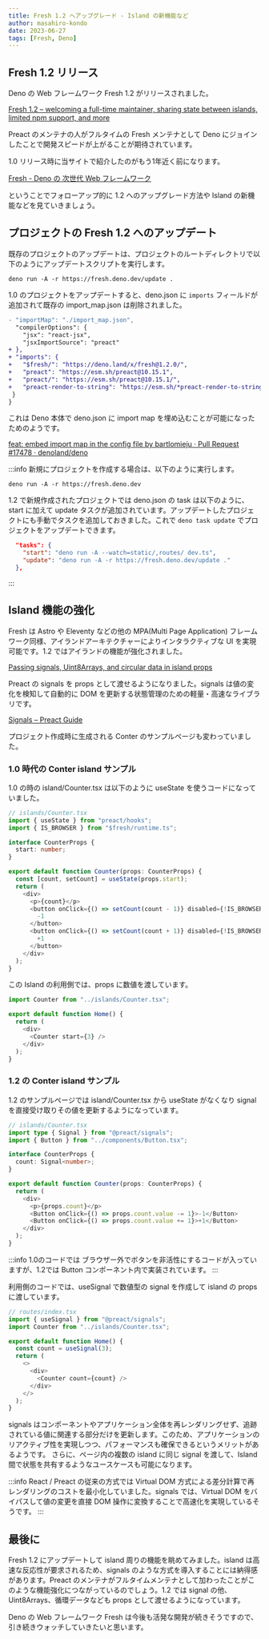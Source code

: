 ```yaml
---
title: Fresh 1.2 へアップグレード - Island の新機能など
author: masahiro-kondo
date: 2023-06-27
tags: [Fresh, Deno]
---
```


## Fresh 1.2 リリース

Deno の Web フレームワーク Fresh 1.2 がリリースされました。

[Fresh 1.2 – welcoming a full-time maintainer, sharing state between islands, limited npm support, and more](https://deno.com/blog/fresh-1.2)

Preact のメンテナの人がフルタイムの Fresh メンテナとして Deno にジョインしたことで開発スピードが上がることが期待されています。

1.0 リリース時に当サイトで紹介したのがもう1年近く前になります。

[Fresh - Deno の 次世代 Web フレームワーク](/blogs/2022/07/04/fresh-deno-next-gen-web-framework/)

ということでフォローアップ的に 1.2 へのアップグレード方法や Island の新機能などを見ていきましょう。

## プロジェクトの Fresh 1.2 へのアップデート

既存のプロジェクトのアップデートは、プロジェクトのルートディレクトリで以下のようにアップデートスクリプトを実行します。

```shell
deno run -A -r https://fresh.deno.dev/update .
```

1.0 のプロジェクトをアップデートすると、deno.json に `imports` フィールドが追加されて既存の import_map.json は削除されました。

```diff
- "importMap": "./import_map.json",
  "compilerOptions": {
    "jsx": "react-jsx",
    "jsxImportSource": "preact"
+ },
+ "imports": {
+   "$fresh/": "https://deno.land/x/fresh@1.2.0/",
+   "preact": "https://esm.sh/preact@10.15.1",
+   "preact/": "https://esm.sh/preact@10.15.1/",
+   "preact-render-to-string": "https://esm.sh/*preact-render-to-string@6.1.0"
 }
}
```

これは Deno 本体で deno.json に import map を埋め込むことが可能になったためのようです。

[feat: embed import map in the config file by bartlomieju · Pull Request #17478 · denoland/deno](https://github.com/denoland/deno/pull/17478)

:::info
新規にプロジェクトを作成する場合は、以下のように実行します。

```shell
deno run -A -r https://fresh.deno.dev
```

1.2 で新規作成されたプロジェクトでは deno.json の task は以下のように、start に加えて update タスクが追加されています。アップデートしたプロジェクトにも手動でタスクを追加しておきました。これで `deno task update` でプロジェクトをアップデートできます。

```json
  "tasks": {
    "start": "deno run -A --watch=static/,routes/ dev.ts",
    "update": "deno run -A -r https://fresh.deno.dev/update ."
  },
```
:::

## Island 機能の強化
Fresh は Astro や Eleventy などの他の MPA(Multi Page Application) フレームワーク同様、アイランドアーキテクチャーによりインタラクティブな UI を実現可能です。1.2 ではアイランドの機能が強化されました。

[Passing signals, Uint8Arrays, and circular data in island props](https://deno.com/blog/fresh-1.2#passing-signals-uint8arrays-and-circular-data-in-island-props)

Preact の signals を props として渡せるようになりました。signals は値の変化を検知して自動的に DOM を更新する状態管理のための軽量・高速なライブラリです。

[Signals – Preact Guide](https://preactjs.com/guide/v10/signals/)

プロジェクト作成時に生成される Conter のサンプルページも変わっていました。

### 1.0 時代の Conter island サンプル
1.0 の時の island/Counter.tsx は以下のように useState を使うコードになっていました。

```typescript
// islands/Counter.tsx
import { useState } from "preact/hooks";
import { IS_BROWSER } from "$fresh/runtime.ts";

interface CounterProps {
  start: number;
}

export default function Counter(props: CounterProps) {
  const [count, setCount] = useState(props.start);
  return (
    <div>
      <p>{count}</p>
      <button onClick={() => setCount(count - 1)} disabled={!IS_BROWSER}>
        -1
      </button>
      <button onClick={() => setCount(count + 1)} disabled={!IS_BROWSER}>
        +1
      </button>
    </div>
  );
}
```

この Island の利用側では、props に数値を渡しています。

```typescript
import Counter from "../islands/Counter.tsx";

export default function Home() {
  return (
    <div>
      <Counter start={3} />
    </div>
  );
}
```

### 1.2 の Conter island サンプル
1.2 のサンプルページでは island/Counter.tsx から useState がなくなり signal を直接受け取りその値を更新するようになっています。

```typescript
// islands/Counter.tsx
import type { Signal } from "@preact/signals";
import { Button } from "../components/Button.tsx";

interface CounterProps {
  count: Signal<number>;
}

export default function Counter(props: CounterProps) {
  return (
    <div>
      <p>{props.count}</p>
      <Button onClick={() => props.count.value -= 1}>-1</Button>
      <Button onClick={() => props.count.value += 1}>+1</Button>
    </div>
  );
}
```

:::info
1.0のコードでは ブラウザー外でボタンを非活性にするコードが入っていますが、1.2では Button コンポーネント内で実装されています。
:::

利用側のコードでは、useSignal で数値型の signal を作成して island の props に渡しています。

```typescript
// routes/index.tsx
import { useSignal } from "@preact/signals";
import Counter from "../islands/Counter.tsx";

export default function Home() {
  const count = useSignal(3);
  return (
    <>
      <div>
        <Counter count={count} />
      </div>
    </>
  );
}
```

signals はコンポーネントやアプリケーション全体を再レンダリングせず、追跡されている値に関連する部分だけを更新します。このため、アプリケーションのリアクティブ性を実現しつつ、パフォーマンスも確保できるというメリットがあるようです。
さらに、ページ内の複数の island に同じ signal を渡して、Island 間で状態を共有するようなユースケースも可能になります。

:::info
React / Preact の従来の方式では Virtual DOM 方式による差分計算で再レンダリングのコストを最小化していました。signals では、Virtual DOM をバイパスして値の変更を直接 DOM 操作に変換することで高速化を実現しているそうです。
:::

## 最後に
Fresh 1.2 にアップデートして island 周りの機能を眺めてみました。island は高速な反応性が要求されるため、signals のような方式を導入することには納得感があります。Preact のメンテナがフルタイムメンテナとして加わったことがこのような機能強化につながっているのでしょう。1.2 では signal の他、Uint8Arrays、循環データなども props として渡せるようになっています。

Deno の Web フレームワーク Fresh は今後も活発な開発が続きそうですので、引き続きウォッチしていきたいと思います。

